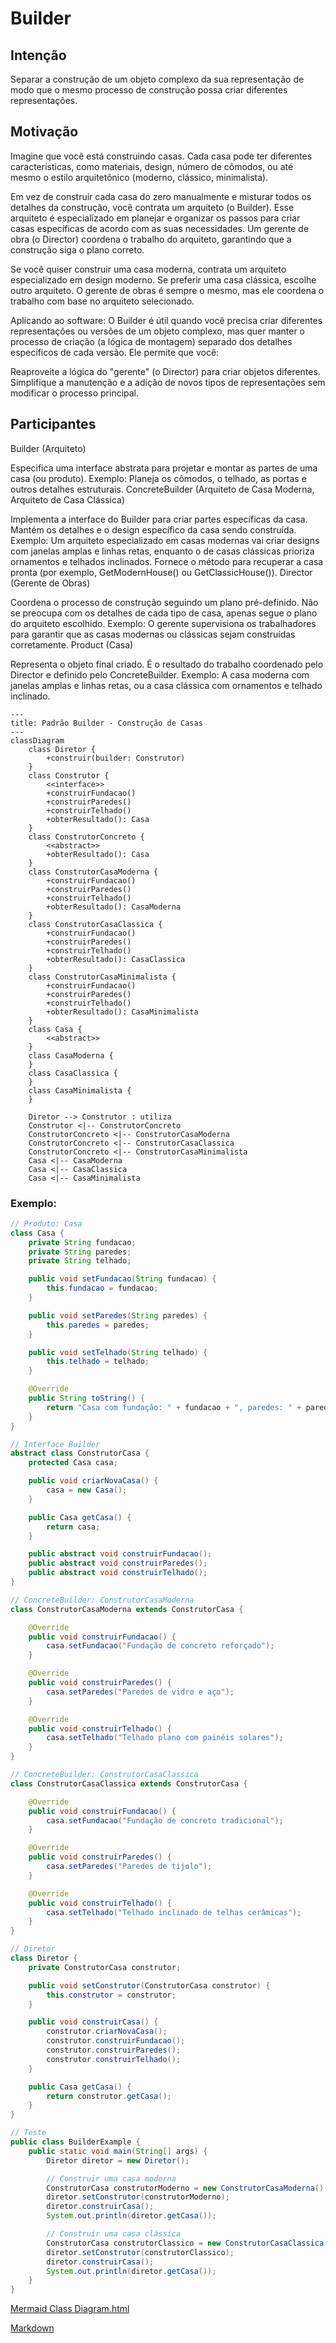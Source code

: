 # Builder

## Intenção
Separar a construção de um objeto complexo da sua representação de modo que o
mesmo processo de construção possa criar diferentes representações.
## Motivação 

Imagine que você está construindo casas. Cada casa pode ter diferentes características, como materiais, design, número de cômodos, ou até mesmo o estilo arquitetônico (moderno, clássico, minimalista).

Em vez de construir cada casa do zero manualmente e misturar todos os detalhes da construção, você contrata um arquiteto (o Builder). Esse arquiteto é especializado em planejar e organizar os passos para criar casas específicas de acordo com as suas necessidades. Um gerente de obra (o Director) coordena o trabalho do arquiteto, garantindo que a construção siga o plano correto.

Se você quiser construir uma casa moderna, contrata um arquiteto especializado em design moderno. Se preferir uma casa clássica, escolhe outro arquiteto. O gerente de obras é sempre o mesmo, mas ele coordena o trabalho com base no arquiteto selecionado.

Aplicando ao software:
O Builder é útil quando você precisa criar diferentes representações ou versões de um objeto complexo, mas quer manter o processo de criação (a lógica de montagem) separado dos detalhes específicos de cada versão. Ele permite que você:

Reaproveite a lógica do "gerente" (o Director) para criar objetos diferentes.
Simplifique a manutenção e a adição de novos tipos de representações sem modificar o processo principal.

## Participantes
Builder (Arquiteto)

Especifica uma interface abstrata para projetar e montar as partes de uma casa (ou produto).
Exemplo: Planeja os cômodos, o telhado, as portas e outros detalhes estruturais.
ConcreteBuilder (Arquiteto de Casa Moderna, Arquiteto de Casa Clássica)

Implementa a interface do Builder para criar partes específicas da casa.
Mantém os detalhes e o design específico da casa sendo construída.
Exemplo: Um arquiteto especializado em casas modernas vai criar designs com janelas amplas e linhas retas, enquanto o de casas clássicas prioriza ornamentos e telhados inclinados.
Fornece o método para recuperar a casa pronta (por exemplo, GetModernHouse() ou GetClassicHouse()).
Director (Gerente de Obras)

Coordena o processo de construção seguindo um plano pré-definido.
Não se preocupa com os detalhes de cada tipo de casa, apenas segue o plano do arquiteto escolhido.
Exemplo: O gerente supervisiona os trabalhadores para garantir que as casas modernas ou clássicas sejam construídas corretamente.
Product (Casa)

Representa o objeto final criado.
É o resultado do trabalho coordenado pelo Director e definido pelo ConcreteBuilder.
Exemplo: A casa moderna com janelas amplas e linhas retas, ou a casa clássica com ornamentos e telhado inclinado.
```mermaid
---
title: Padrão Builder - Construção de Casas
---
classDiagram
    class Diretor {
        +construir(builder: Construtor)
    }
    class Construtor {
        <<interface>>
        +construirFundacao()
        +construirParedes()
        +construirTelhado()
        +obterResultado(): Casa
    }
    class ConstrutorConcreto {
        <<abstract>>
        +obterResultado(): Casa
    }
    class ConstrutorCasaModerna {
        +construirFundacao()
        +construirParedes()
        +construirTelhado()
        +obterResultado(): CasaModerna
    }
    class ConstrutorCasaClassica {
        +construirFundacao()
        +construirParedes()
        +construirTelhado()
        +obterResultado(): CasaClassica
    }
    class ConstrutorCasaMinimalista {
        +construirFundacao()
        +construirParedes()
        +construirTelhado()
        +obterResultado(): CasaMinimalista
    }
    class Casa {
        <<abstract>>
    }
    class CasaModerna {
    }
    class CasaClassica {
    }
    class CasaMinimalista {
    }

    Diretor --> Construtor : utiliza
    Construtor <|-- ConstrutorConcreto
    ConstrutorConcreto <|-- ConstrutorCasaModerna
    ConstrutorConcreto <|-- ConstrutorCasaClassica
    ConstrutorConcreto <|-- ConstrutorCasaMinimalista
    Casa <|-- CasaModerna
    Casa <|-- CasaClassica
    Casa <|-- CasaMinimalista
```
### Exemplo:

```java
// Produto: Casa
class Casa {
    private String fundacao;
    private String paredes;
    private String telhado;

    public void setFundacao(String fundacao) {
        this.fundacao = fundacao;
    }

    public void setParedes(String paredes) {
        this.paredes = paredes;
    }

    public void setTelhado(String telhado) {
        this.telhado = telhado;
    }

    @Override
    public String toString() {
        return "Casa com fundação: " + fundacao + ", paredes: " + paredes + ", telhado: " + telhado;
    }
}

// Interface Builder
abstract class ConstrutorCasa {
    protected Casa casa;

    public void criarNovaCasa() {
        casa = new Casa();
    }

    public Casa getCasa() {
        return casa;
    }

    public abstract void construirFundacao();
    public abstract void construirParedes();
    public abstract void construirTelhado();
}

// ConcreteBuilder: ConstrutorCasaModerna
class ConstrutorCasaModerna extends ConstrutorCasa {

    @Override
    public void construirFundacao() {
        casa.setFundacao("Fundação de concreto reforçado");
    }

    @Override
    public void construirParedes() {
        casa.setParedes("Paredes de vidro e aço");
    }

    @Override
    public void construirTelhado() {
        casa.setTelhado("Telhado plano com painéis solares");
    }
}

// ConcreteBuilder: ConstrutorCasaClassica
class ConstrutorCasaClassica extends ConstrutorCasa {

    @Override
    public void construirFundacao() {
        casa.setFundacao("Fundação de concreto tradicional");
    }

    @Override
    public void construirParedes() {
        casa.setParedes("Paredes de tijolo");
    }

    @Override
    public void construirTelhado() {
        casa.setTelhado("Telhado inclinado de telhas cerâmicas");
    }
}

// Diretor
class Diretor {
    private ConstrutorCasa construtor;

    public void setConstrutor(ConstrutorCasa construtor) {
        this.construtor = construtor;
    }

    public void construirCasa() {
        construtor.criarNovaCasa();
        construtor.construirFundacao();
        construtor.construirParedes();
        construtor.construirTelhado();
    }

    public Casa getCasa() {
        return construtor.getCasa();
    }
}

// Teste
public class BuilderExample {
    public static void main(String[] args) {
        Diretor diretor = new Diretor();

        // Construir uma casa moderna
        ConstrutorCasa construtorModerno = new ConstrutorCasaModerna();
        diretor.setConstrutor(construtorModerno);
        diretor.construirCasa();
        System.out.println(diretor.getCasa());

        // Construir uma casa clássica
        ConstrutorCasa construtorClassico = new ConstrutorCasaClassica();
        diretor.setConstrutor(construtorClassico);
        diretor.construirCasa();
        System.out.println(diretor.getCasa());
    }
}
```
[Mermaid Class Diagram.html](https://mermaid.js.org/syntax/classDiagram.html)

[Markdown](https://docs.github.com/pt/get-started/writing-on-github/getting-started-with-writing-and-formatting-on-github/basic-writing-and-formatting-syntax)
